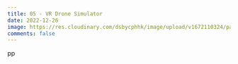 ```yaml
---
title: 05 - VR Drone Simulator
date: 2022-12-26
image: https://res.cloudinary.com/dsbycphhk/image/upload/v1672110324/path_bgxmlg.png
comments: false
---
```

p﻿p